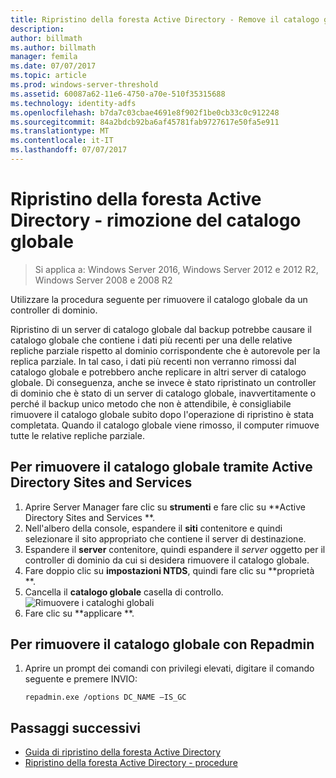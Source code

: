 ```yaml
---
title: Ripristino della foresta Active Directory - Remove il catalogo globale
description: 
author: billmath
ms.author: billmath
manager: femila
ms.date: 07/07/2017
ms.topic: article
ms.prod: windows-server-threshold
ms.assetid: 60087a62-11e6-4750-a70e-510f35315688
ms.technology: identity-adfs
ms.openlocfilehash: b7da7c03cbae4691e8f902f1be0cb33c0c912248
ms.sourcegitcommit: 84a2bdcb92ba6af45781fab9727617e50fa5e911
ms.translationtype: MT
ms.contentlocale: it-IT
ms.lasthandoff: 07/07/2017
---
```

# <a name="ad-forest-recovery---removing-the-global-catalog"></a>Ripristino della foresta Active Directory - rimozione del catalogo globale  

>Si applica a: Windows Server 2016, Windows Server 2012 e 2012 R2, Windows Server 2008 e 2008 R2

 Utilizzare la procedura seguente per rimuovere il catalogo globale da un controller di dominio.  
  
 Ripristino di un server di catalogo globale dal backup potrebbe causare il catalogo globale che contiene i dati più recenti per una delle relative repliche parziale rispetto al dominio corrispondente che è autorevole per la replica parziale. In tal caso, i dati più recenti non verranno rimossi dal catalogo globale e potrebbero anche replicare in altri server di catalogo globale. Di conseguenza, anche se invece è stato ripristinato un controller di dominio che è stato di un server di catalogo globale, inavvertitamente o perché il backup unico metodo che non è attendibile, è consigliabile rimuovere il catalogo globale subito dopo l'operazione di ripristino è stata completata. Quando il catalogo globale viene rimosso, il computer rimuove tutte le relative repliche parziale.  
  
## <a name="to-remove-the-global-catalog-using-active-directory-sites-and-services"></a>Per rimuovere il catalogo globale tramite Active Directory Sites and Services  
 
1.  Aprire Server Manager fare clic su **strumenti** e fare clic su **Active Directory Sites and Services **.  
2.  Nell'albero della console, espandere il **siti** contenitore e quindi selezionare il sito appropriato che contiene il server di destinazione.  
3.  Espandere il **server** contenitore, quindi espandere il *server* oggetto per il controller di dominio da cui si desidera rimuovere il catalogo globale.  
4.  Fare doppio clic su **impostazioni NTDS**, quindi fare clic su **proprietà **.  
5.  Cancella il **catalogo globale** casella di controllo.  
![Rimuovere i cataloghi globali](media/AD-Forest-Recovery-Remove-GC/removegc1.png)
6.  Fare clic su **applicare **.
  
## <a name="to-remove-the-global-catalog-using-repadmin"></a>Per rimuovere il catalogo globale con Repadmin  
  
1.  Aprire un prompt dei comandi con privilegi elevati, digitare il comando seguente e premere INVIO:  
  
    ```  
    repadmin.exe /options DC_NAME –IS_GC  
    ```  
  
 ## <a name="next-steps"></a>Passaggi successivi

- [Guida di ripristino della foresta Active Directory](AD-Forest-Recovery-Guide.md)
- [Ripristino della foresta Active Directory - procedure](AD-Forest-Recovery-Procedures.md)
